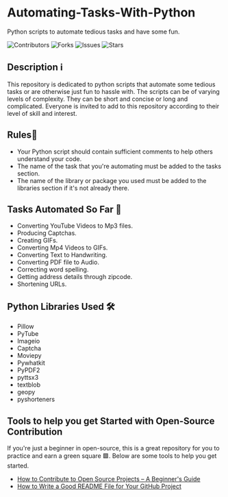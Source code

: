 # Automating-Tasks-With-Python
Python scripts to automate tedious tasks and have some fun.

![Contributors](https://img.shields.io/github/contributors/ayeshag7/Automating-Tasks-With-Python?style=plastic)
![Forks](https://img.shields.io/github/forks/ayeshag7/Automating-Tasks-With-Python?color=yellow)
![Issues](https://img.shields.io/github/issues/ayeshag7/Automating-Tasks-With-Python)
![Stars](https://img.shields.io/github/stars/ayeshag7/Automating-Tasks-With-Python)

## Description ℹ️
This repository is dedicated to python scripts that automate some tedious tasks or are otherwise just fun to hassle with. The scripts can be of varying levels of complexity. They can be short and concise or long and complicated. Everyone is invited to add to this repository according to their level of skill and interest.

## Rules📜
* Your Python script should contain sufficient comments to help others understand your code.
* The name of the task that you're automating must be added to the tasks section.
* The name of the library or package you used must be added to the libraries section if it's not already there.

## Tasks Automated So Far 🤖
* Converting YouTube Videos to Mp3 files.
* Producing Captchas.
* Creating GIFs.
* Converting Mp4 Videos to GIFs.
* Converting Text to Handwriting.
* Converting PDF file to Audio.
* Correcting word spelling.
* Getting address details through zipcode.
* Shortening URLs.

## Python Libraries Used 🛠️
* Pillow
* PyTube
* Imageio
* Captcha
* Moviepy
* Pywhatkit
* PyPDF2
* pyttsx3
* textblob
* geopy
* pyshorteners

## Tools to help you get Started with Open-Source Contribution 
If you're just a beginner in open-source, this is a great repository for you to practice and earn a green square 🟩. Below are some tools to help you get started.

* [How to Contribute to Open Source Projects – A Beginner's Guide](https://www.freecodecamp.org/news/how-to-contribute-to-open-source-projects-beginners-guide/)
* [How to Write a Good README File for Your GitHub Project](https://www.freecodecamp.org/news/how-to-write-a-good-readme-file/)

